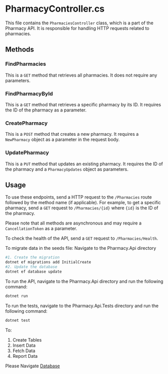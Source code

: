 # PharmacyController.cs

This file contains the `PharmaciesController` class, which is a part of the Pharmacy API. It is responsible for handling
HTTP requests related to pharmacies.

## Methods

### FindPharmacies

This is a `GET` method that retrieves all pharmacies. It does not require any parameters.

### FindPharmacyById

This is a `GET` method that retrieves a specific pharmacy by its ID. It requires the ID of the pharmacy as a parameter.

### CreatePharmacy

This is a `POST` method that creates a new pharmacy. It requires a `NewPharmacy` object as a parameter in the request
body.

### UpdatePharmacy

This is a `PUT` method that updates an existing pharmacy. It requires the ID of the pharmacy and a `PharmacyUpdates`
object as parameters.

## Usage

To use these endpoints, send a HTTP request to the `/Pharmacies` route followed by the method name (if applicable).
For example, to get a specific pharmacy, send a `GET` request to `/Pharmacies/{id}` where `{id}` is the ID of the
pharmacy.

Please note that all methods are asynchronous and may require a `CancellationToken` as a parameter.

To check the health of the API, send a `GET` request to `/Pharmacies/Health`.

To migrate data in the seeds file:
Navigate to the Pharmacy.Api directory

```bash
#1. Create the migration
dotnet ef migrations add InitialCreate
#2. Update the database
dotnet ef database update
```

To run the API, navigate to the Pharmacy.Api directory and run the following command:

```bash
dotnet run
```

To run the tests, navigate to the Pharmacy.Api.Tests directory and run the following command:

```bash
dotnet test
```

To:

1. Create Tables
2. Insert Data
3. Fetch Data
4. Report Data

Please Navigate [Database](./Pharmacy.Business/Database)
